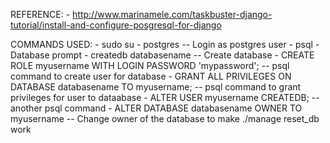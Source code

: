 REFERENCE:
    - http://www.marinamele.com/taskbuster-django-tutorial/install-and-configure-posgresql-for-django


COMMANDS USED:
    - sudo su - postgres -- Login as postgres user
    - psql - Database prompt
    - createdb databasename -- Create database
    - CREATE ROLE myusername WITH LOGIN PASSWORD 'mypassword'; -- psql command to create user for database
    - GRANT ALL PRIVILEGES ON DATABASE databasename TO myusername; -- psql command to grant privileges for user to dataabase
    - ALTER USER myusername CREATEDB; -- another psql command
    - ALTER DATABASE databasename OWNER TO myusername -- Change owner of the database to make ./manage reset_db work 
